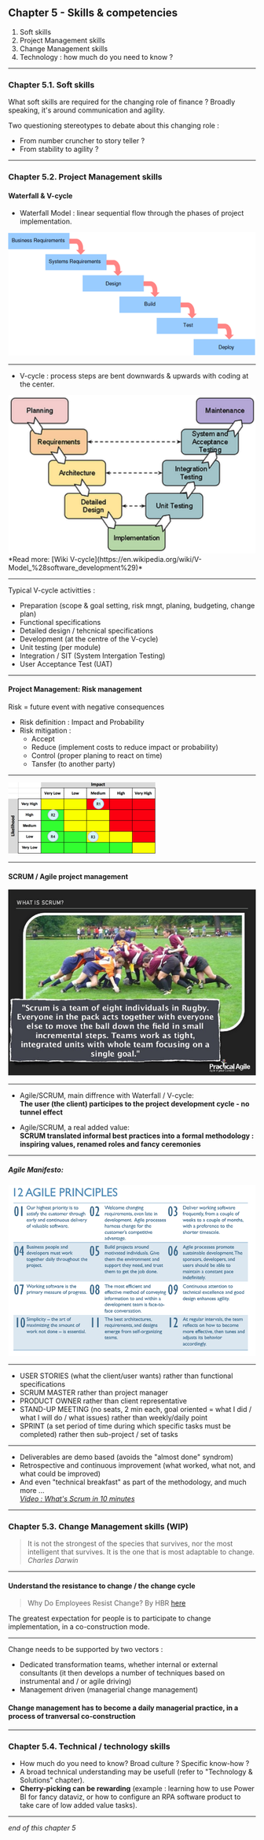 ## Chapter 5 - Skills & competencies

1. Soft skills
2. Project Management skills 
3. Change Management skills
4. Technology : how much do you need to know ?  

----

### Chapter 5.1. Soft skills

What soft skills are required for the changing role of finance ? 
Broadly speaking, it's around communication and agility.  

Two questioning stereotypes to debate about this changing role :
- From number cruncher to story teller ?
- From stability to agility ?

----

### Chapter 5.2. Project Management skills

#### Waterfall & V-cycle

- Waterfall Model : linear sequential flow through the phases of project implementation.    
<img src="images/waterfall.gif" style="background:none; border:none; box-shadow:none;"/>     


----

- V-cycle : process steps are bent downwards & upwards with coding at the center.    
<img src="images/vcycle.png" style="background:none; border:none; box-shadow:none;"/>     
*Read more: [Wiki V-cycle](https://en.wikipedia.org/wiki/V-Model_%28software_development%29)*

----

Typical V-cycle activitties :     
- Preparation (scope & goal setting, risk mngt, planing, budgeting, change plan)
- Functional specifications
- Detailed design / tehcnical specifications
- Development (at the centre of the V-cycle)
- Unit testing (per module)
- Integration / SIT (System Intergation Testing)
- User Acceptance Test (UAT) 

----

#### Project Management: Risk management

Risk = future event with negative consequences      

- Risk definition : Impact and Probability
- Risk mitigation : 
  - Accept 
  - Reduce (implement costs to reduce impact or probability)
  - Control (proper planing to react on time) 
  - Tansfer (to another party)

----

<img src="images/RM1.png" style="background:none; border:none; box-shadow:none;"/> 

----

#### SCRUM / Agile project management
<img src="images/scrum.jpg" style="background:none; border:none; box-shadow:none;"/> 

----

- Agile/SCRUM, main diffrence with Waterfall / V-cycle:      
**The user (the client) participes to the project development cycle - no tunnel effect**    

- Agile/SCRUM, a real added value:      
**SCRUM translated informal best practices into a formal methodology : inspiring values, renamed roles and fancy ceremonies**

----

##### Agile Manifesto: 
<img src="images/agilemanifesto.png" style="background:none; border:none; box-shadow:none;"/>

----

- USER STORIES (what the client/user wants) rather than functional specifications
- SCRUM MASTER rather than project manager  
- PRODUCT OWNER rather than client representative
- STAND-UP MEETING (no seats, 2 min each, goal oriented = what I did / what I will do / what issues) rather than weekly/daily point
- SPRINT (a set period of time during which specific tasks must be completed) rather then sub-project / set of tasks

----

- Deliverables are demo based (avoids the "almost done" syndrom)
- Retrospective and continuous improvement (what worked, what not, and what could be improved)
- And even "technical breakfast" as part of the methodology, and much more ...      
*[Video : What's Scrum in 10 minutes](https://youtu.be/XU0llRltyFM)*     

----

### Chapter 5.3. Change Management skills (WIP)

> It is not the strongest of the species that survives, nor the most intelligent that survives. It is the one that is most adaptable to change.    
*Charles Darwin*

----

#### Understand the resistance to change / the change cycle

> Why Do Employees Resist Change? By HBR [here](https://hbr.org/1996/05/why-do-employees-resist-change?referral=03759&cm_vc=rr_item_page.bottom)

The greatest expectation for people is to participate to change implementation, in a co-construction mode.  

----

Change needs to be supported by two vectors : 
- Dedicated transformation teams, whether internal or external consultants (it then develops a number of techniques based on instrumental and / or agile driving)
- Management driven (managerial change management)
#### Change management has to become a daily managerial practice, in a process of tranversal co-construction

----

### Chapter 5.4. Technical / technology skills

- How much do you need to know? Broad culture ? Specific know-how ?
- A broad technical understanding may be usefull (refer to "Technology & Solutions" chapter).
- **Cherry-picking can be rewarding** (example : learning how to use Power BI for fancy dataviz, or how to configure an RPA software product to take care of low added value tasks).

----

*end of this chapter 5*


